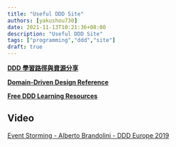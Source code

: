 ```yaml
---
title: "Useful DDD Site"
authors: [yakushou730]
date: 2021-11-13T10:21:36+08:00
description: "Useful DDD Site"
tags: ["programming","ddd","site"]
draft: true
---
```


[**DDD 學習路徑與資源分享**](https://ithelp.ithome.com.tw/articles/10216792)

[**Domain-Driven Design Reference**](https://www.domainlanguage.com/wp-content/uploads/2016/05/DDD_Reference_2015-03.pdf)

[**Free DDD Learning Resources**](https://github.com/ddd-crew/free-ddd-learning-resources)

## Video

[Event Storming - Alberto Brandolini - DDD Europe 2019](https://www.youtube.com/watch?v=mLXQIYEwK24)
